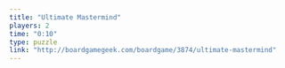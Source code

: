 ```yaml
---
title: "Ultimate Mastermind"
players: 2
time: "0:10"
type: puzzle
link: "http://boardgamegeek.com/boardgame/3874/ultimate-mastermind"
---
```

